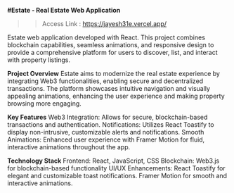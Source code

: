 **#Estate - Real Estate Web Application**

>> Access Link : https://jayesh31e.vercel.app/

Estate web application developed with React. This project combines blockchain capabilities, seamless animations, and responsive design to provide a comprehensive platform for users to discover, list, and interact with property listings.

**Project Overview**
    Estate aims to modernize the real estate experience by integrating Web3 functionalities, enabling secure and decentralized transactions. The platform showcases intuitive navigation and visually appealing     animations, enhancing the user experience and making property browsing more engaging.

**Key Features**
    Web3 Integration: Allows for secure, blockchain-based transactions and authentication.
    Notifications: Utilizes React Toastify to display non-intrusive, customizable alerts and notifications.
    Smooth Animations: Enhanced user experience with Framer Motion for fluid, interactive animations throughout the app.
 
**Technology Stack**
    Frontend: React, JavaScript, CSS
    Blockchain: Web3.js for blockchain-based functionality
    UI/UX Enhancements:
        React Toastify for elegant and customizable toast notifications.
        Framer Motion for smooth and interactive animations.
